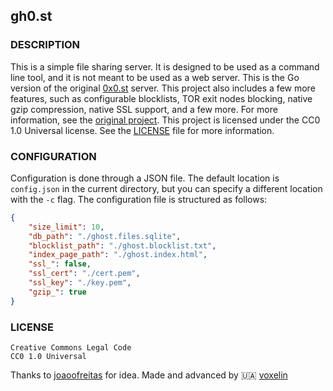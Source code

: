 ## gh0.st

### DESCRIPTION

This is a simple file sharing server. It is designed to be used as a command line tool, and it is not meant to be used as a web server. This is the Go version of the original [0x0.st](https://0x0.st) server. This project also includes a few more features, such as configurable blocklists, TOR exit nodes blocking, native gzip compression, native SSL support, and a few more. For more information, see the [original project](https://git.0x0.st/mia/0x0). This project is licensed under the CC0 1.0 Universal license. See the [LICENSE](/LICENSE) file for more information.

### CONFIGURATION

Configuration is done through a JSON file. The default location is `config.json` in the current directory, but you can specify a different location with the `-c` flag. The configuration file is structured as follows:

```json
{
    "size_limit": 10,
    "db_path": "./ghost.files.sqlite",
    "blocklist_path": "./ghost.blocklist.txt",
    "index_page_path": "./ghost.index.html",
    "ssl_": false,
    "ssl_cert": "./cert.pem",
    "ssl_key": "./key.pem",
    "gzip_": true
}
```

### LICENSE

```
Creative Commons Legal Code
CC0 1.0 Universal
```

Thanks to [joaoofreitas](https://github.com/joaoofreitas) for idea. Made and advanced by 🇺🇦 [voxelin](https://github.com/voxelin)
